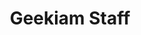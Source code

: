 ---
title: Geekiam Staff
username: geekiam
fullName: Staff Writer
role: Content Writer
image: /Brand/icon.png
profile: "Staff content writer"
github: https://github.com/geekiam
nostr: geekiam@snort.social
---